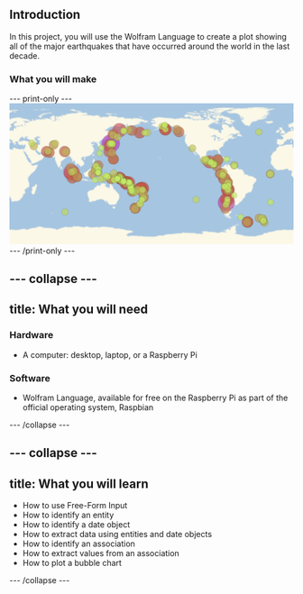 ## Introduction

In this project, you will use the Wolfram Language to create a plot showing all of the major earthquakes that have occurred around the world in the last decade.


### What you will make

--- print-only ---
![Complete project](images/CompleteEarthquakePlot.png)
--- /print-only ---

--- collapse ---
---
title: What you will need
---
### Hardware

+ A computer: desktop, laptop, or a Raspberry Pi

### Software

+ Wolfram Language, available for free on the Raspberry Pi as part of the official operating system, Raspbian

--- /collapse ---

--- collapse ---
---
title: What you will learn
---

+ How to use Free-Form Input
+ How to identify an entity
+ How to identify a date object
+ How to extract data using entities and date objects
+ How to identify an association
+ How to extract values from an association
+ How to plot a bubble chart

--- /collapse ---